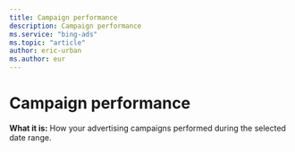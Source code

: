 ```yaml
---
title: Campaign performance
description: Campaign performance
ms.service: "bing-ads"
ms.topic: "article"
author: eric-urban
ms.author: eur
---
```


# Campaign performance

**What it is:**  How your advertising campaigns performed during the selected date range.


